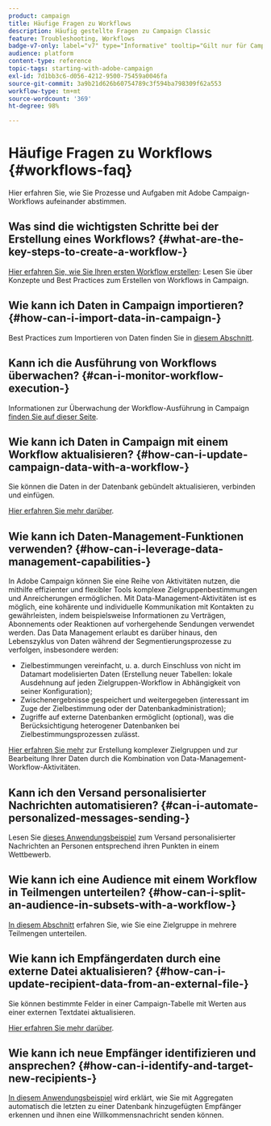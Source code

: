 ```yaml
---
product: campaign
title: Häufige Fragen zu Workflows
description: Häufig gestellte Fragen zu Campaign Classic
feature: Troubleshooting, Workflows
badge-v7-only: label="v7" type="Informative" tooltip="Gilt nur für Campaign Classic v7"
audience: platform
content-type: reference
topic-tags: starting-with-adobe-campaign
exl-id: 7d1bb3c6-d056-4212-9500-75459a0046fa
source-git-commit: 3a9b21d626b60754789c3f594ba798309f62a553
workflow-type: tm+mt
source-wordcount: '369'
ht-degree: 98%

---
```


# Häufige Fragen zu Workflows {#workflows-faq}



Hier erfahren Sie, wie Sie Prozesse und Aufgaben mit Adobe Campaign-Workflows aufeinander abstimmen.

## Was sind die wichtigsten Schritte bei der Erstellung eines Workflows? {#what-are-the-key-steps-to-create-a-workflow-}

[Hier erfahren Sie, wie Sie Ihren ersten Workflow erstellen](../../workflow/using/building-a-workflow.md): Lesen Sie über Konzepte und Best Practices zum Erstellen von Workflows in Campaign.

## Wie kann ich Daten in Campaign importieren? {#how-can-i-import-data-in-campaign-}

Best Practices zum Importieren von Daten finden Sie in [diesem Abschnitt](../../platform/using/import-export-best-practices.md).

## Kann ich die Ausführung von Workflows überwachen? {#can-i-monitor-workflow-execution-}

Informationen zur Überwachung der Workflow-Ausführung in Campaign [finden Sie auf dieser Seite](../../workflow/using/starting-a-workflow.md).

## Wie kann ich Daten in Campaign mit einem Workflow aktualisieren? {#how-can-i-update-campaign-data-with-a-workflow-}

Sie können die Daten in der Datenbank gebündelt aktualisieren, verbinden und einfügen.

[Hier erfahren Sie mehr darüber](../../workflow/using/update-data.md).

## Wie kann ich Daten-Management-Funktionen verwenden? {#how-can-i-leverage-data-management-capabilities-}

In Adobe Campaign können Sie eine Reihe von Aktivitäten nutzen, die mithilfe effizienter und flexibler Tools komplexe Zielgruppenbestimmungen und Anreicherungen ermöglichen. Mit Data-Management-Aktivitäten ist es möglich, eine kohärente und individuelle Kommunikation mit Kontakten zu gewährleisten, indem beispielsweise Informationen zu Verträgen, Abonnements oder Reaktionen auf vorhergehende Sendungen verwendet werden. Das Data Management erlaubt es darüber hinaus, den Lebenszyklus von Daten während der Segmentierungsprozesse zu verfolgen, insbesondere werden:

* Zielbestimmungen vereinfacht, u. a. durch Einschluss von nicht im Datamart modelisierten Daten (Erstellung neuer Tabellen: lokale Ausdehnung auf jeden Zielgruppen-Workflow in Abhängigkeit von seiner Konfiguration);
* Zwischenergebnisse gespeichert und weitergegeben (interessant im Zuge der Zielbestimmung oder der Datenbankadministration);
* Zugriffe auf externe Datenbanken ermöglicht (optional), was die Berücksichtigung heterogener Datenbanken bei Zielbestimmungsprozessen zulässt.

[Hier erfahren Sie mehr](../../workflow/using/targeting-data.md#data-management) zur Erstellung komplexer Zielgruppen und zur Bearbeitung Ihrer Daten durch die Kombination von Data-Management-Workflow-Aktivitäten.

## Kann ich den Versand personalisierter Nachrichten automatisieren? {#can-i-automate-personalized-messages-sending-}

Lesen Sie [dieses Anwendungsbeispiel](../../workflow/using/enriching-data.md) zum Versand personalisierter Nachrichten an Personen entsprechend ihren Punkten in einem Wettbewerb.

## Wie kann ich eine Audience mit einem Workflow in Teilmengen unterteilen? {#how-can-i-split-an-audience-in-subsets-with-a-workflow-}

[In diesem Abschnitt](../../workflow/using/split.md) erfahren Sie, wie Sie eine Zielgruppe in mehrere Teilmengen unterteilen.

## Wie kann ich Empfängerdaten durch eine externe Datei aktualisieren? {#how-can-i-update-recipient-data-from-an-external-file-}

Sie können bestimmte Felder in einer Campaign-Tabelle mit Werten aus einer externen Textdatei aktualisieren.

[Hier erfahren Sie mehr darüber](../../platform/using/import-operations-samples.md#example--enrich-the-values-with-those-of-an-external-file).

## Wie kann ich neue Empfänger identifizieren und ansprechen? {#how-can-i-identify-and-target-new-recipients-}

[In diesem Anwendungsbeispiel](../../workflow/using/using-aggregates.md) wird erklärt, wie Sie mit Aggregaten automatisch die letzten zu einer Datenbank hinzugefügten Empfänger erkennen und ihnen eine Willkommensnachricht senden können.

